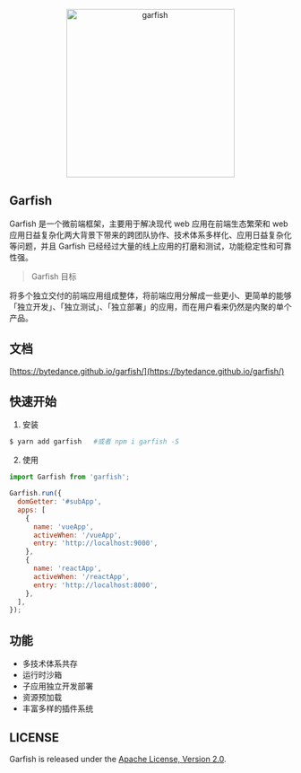 <p align="center">
  <img src="https://lf3-static.bytednsdoc.com/obj/eden-cn/dhozeh7vhpebvog/open-garfish/garfish-icon.png" width="300" alt="garfish" />
</p>

## Garfish

Garfish 是一个微前端框架，主要用于解决现代 web 应用在前端生态繁荣和 web 应用日益复杂化两大背景下带来的跨团队协作、技术体系多样化、应用日益复杂化等问题，并且 Garfish 已经经过大量的线上应用的打磨和测试，功能稳定性和可靠性强。

> Garfish 目标

将多个独立交付的前端应用组成整体，将前端应用分解成一些更小、更简单的能够「独立开发」、「独立测试」、「独立部署」的应用，而在用户看来仍然是内聚的单个产品。

## 文档

[https://bytedance.github.io/garfish/](https://bytedance.github.io/garfish/)

## 快速开始

1. 安装

```bash
$ yarn add garfish   #或者 npm i garfish -S
```

2. 使用

```javascript
import Garfish from 'garfish';

Garfish.run({
  domGetter: '#subApp',
  apps: [
    {
      name: 'vueApp',
      activeWhen: '/vueApp',
      entry: 'http://localhost:9000',
    },
    {
      name: 'reactApp',
      activeWhen: '/reactApp',
      entry: 'http://localhost:8000',
    },
  ],
});
```

## 功能

- 多技术体系共存
- 运行时沙箱
- 子应用独立开发部署
- 资源预加载
- 丰富多样的插件系统

## LICENSE

Garfish is released under the [Apache License, Version 2.0](http://www.apache.org/licenses/LICENSE-2.0).

